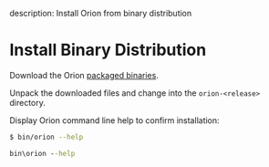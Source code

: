 description: Install Orion from binary distribution
<!--- END of page meta data -->

# Install Binary Distribution

Download the Orion [packaged binaries](https://bintray.com/consensys/binaries/orion/_latestVersion#files).

Unpack the downloaded files and change into the `orion-<release>` directory. 

Display Orion command line help to confirm installation: 

```bash tab="Linux/macOS"
$ bin/orion --help
```

```bat tab="Windows"
bin\orion --help
```